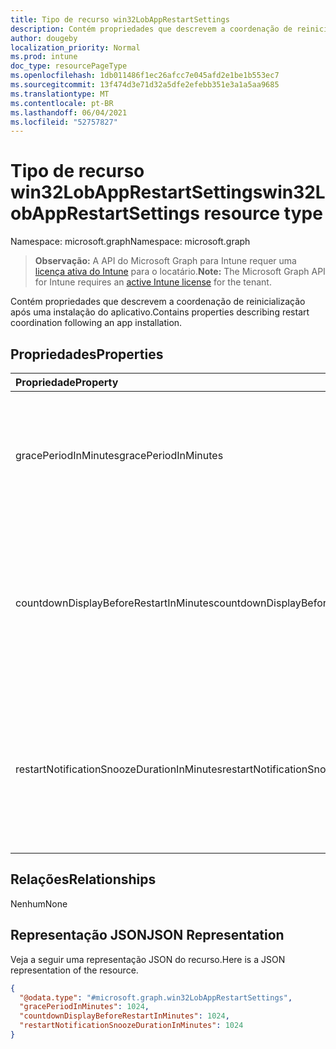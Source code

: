 ```yaml
---
title: Tipo de recurso win32LobAppRestartSettings
description: Contém propriedades que descrevem a coordenação de reinicialização após uma instalação do aplicativo.
author: dougeby
localization_priority: Normal
ms.prod: intune
doc_type: resourcePageType
ms.openlocfilehash: 1db011486f1ec26afcc7e045afd2e1be1b553ec7
ms.sourcegitcommit: 13f474d3e71d32a5dfe2efebb351e3a1a5aa9685
ms.translationtype: MT
ms.contentlocale: pt-BR
ms.lasthandoff: 06/04/2021
ms.locfileid: "52757827"
---
```

# <a name="win32lobapprestartsettings-resource-type"></a><span data-ttu-id="c85d3-103">Tipo de recurso win32LobAppRestartSettings</span><span class="sxs-lookup"><span data-stu-id="c85d3-103">win32LobAppRestartSettings resource type</span></span>

<span data-ttu-id="c85d3-104">Namespace: microsoft.graph</span><span class="sxs-lookup"><span data-stu-id="c85d3-104">Namespace: microsoft.graph</span></span>

> <span data-ttu-id="c85d3-105">**Observação:** A API do Microsoft Graph para Intune requer uma [licença ativa do Intune](https://go.microsoft.com/fwlink/?linkid=839381) para o locatário.</span><span class="sxs-lookup"><span data-stu-id="c85d3-105">**Note:** The Microsoft Graph API for Intune requires an [active Intune license](https://go.microsoft.com/fwlink/?linkid=839381) for the tenant.</span></span>

<span data-ttu-id="c85d3-106">Contém propriedades que descrevem a coordenação de reinicialização após uma instalação do aplicativo.</span><span class="sxs-lookup"><span data-stu-id="c85d3-106">Contains properties describing restart coordination following an app installation.</span></span>

## <a name="properties"></a><span data-ttu-id="c85d3-107">Propriedades</span><span class="sxs-lookup"><span data-stu-id="c85d3-107">Properties</span></span>
|<span data-ttu-id="c85d3-108">Propriedade</span><span class="sxs-lookup"><span data-stu-id="c85d3-108">Property</span></span>|<span data-ttu-id="c85d3-109">Tipo</span><span class="sxs-lookup"><span data-stu-id="c85d3-109">Type</span></span>|<span data-ttu-id="c85d3-110">Descrição</span><span class="sxs-lookup"><span data-stu-id="c85d3-110">Description</span></span>|
|:---|:---|:---|
|<span data-ttu-id="c85d3-111">gracePeriodInMinutes</span><span class="sxs-lookup"><span data-stu-id="c85d3-111">gracePeriodInMinutes</span></span>|<span data-ttu-id="c85d3-112">Int32</span><span class="sxs-lookup"><span data-stu-id="c85d3-112">Int32</span></span>|<span data-ttu-id="c85d3-113">O número de minutos para aguardar antes de reiniciar o dispositivo após a instalação de um aplicativo.</span><span class="sxs-lookup"><span data-stu-id="c85d3-113">The number of minutes to wait before restarting the device after an app installation.</span></span>|
|<span data-ttu-id="c85d3-114">countdownDisplayBeforeRestartInMinutes</span><span class="sxs-lookup"><span data-stu-id="c85d3-114">countdownDisplayBeforeRestartInMinutes</span></span>|<span data-ttu-id="c85d3-115">Int32</span><span class="sxs-lookup"><span data-stu-id="c85d3-115">Int32</span></span>|<span data-ttu-id="c85d3-116">O número de minutos antes da hora de reinicialização para exibir a caixa de diálogo de contagem regressiva para reinicializações pendentes.</span><span class="sxs-lookup"><span data-stu-id="c85d3-116">The number of minutes before the restart time to display the countdown dialog for pending restarts.</span></span>|
|<span data-ttu-id="c85d3-117">restartNotificationSnoozeDurationInMinutes</span><span class="sxs-lookup"><span data-stu-id="c85d3-117">restartNotificationSnoozeDurationInMinutes</span></span>|<span data-ttu-id="c85d3-118">Int32</span><span class="sxs-lookup"><span data-stu-id="c85d3-118">Int32</span></span>|<span data-ttu-id="c85d3-119">O número de minutos para esnocar a caixa de diálogo de notificação de reinicialização quando o botão de esnooze estiver selecionado.</span><span class="sxs-lookup"><span data-stu-id="c85d3-119">The number of minutes to snooze the restart notification dialog when the snooze button is selected.</span></span>|

## <a name="relationships"></a><span data-ttu-id="c85d3-120">Relações</span><span class="sxs-lookup"><span data-stu-id="c85d3-120">Relationships</span></span>
<span data-ttu-id="c85d3-121">Nenhum</span><span class="sxs-lookup"><span data-stu-id="c85d3-121">None</span></span>

## <a name="json-representation"></a><span data-ttu-id="c85d3-122">Representação JSON</span><span class="sxs-lookup"><span data-stu-id="c85d3-122">JSON Representation</span></span>
<span data-ttu-id="c85d3-123">Veja a seguir uma representação JSON do recurso.</span><span class="sxs-lookup"><span data-stu-id="c85d3-123">Here is a JSON representation of the resource.</span></span>
<!-- {
  "blockType": "resource",
  "@odata.type": "microsoft.graph.win32LobAppRestartSettings"
}
-->
``` json
{
  "@odata.type": "#microsoft.graph.win32LobAppRestartSettings",
  "gracePeriodInMinutes": 1024,
  "countdownDisplayBeforeRestartInMinutes": 1024,
  "restartNotificationSnoozeDurationInMinutes": 1024
}
```




